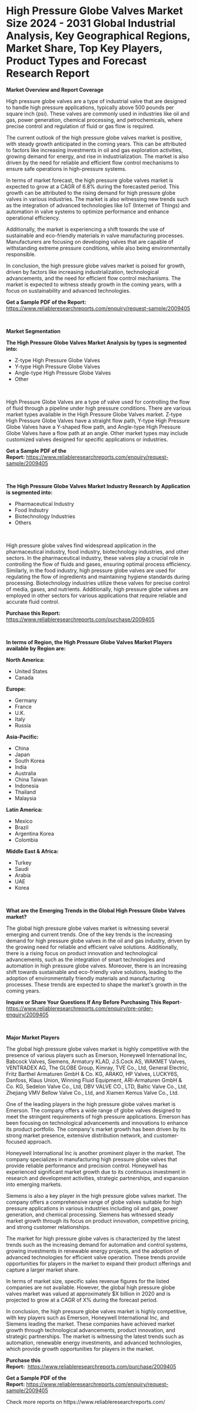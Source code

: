 <p><h1>High Pressure Globe Valves Market Size 2024 - 2031 Global Industrial Analysis, Key Geographical Regions, Market Share, Top Key Players, Product Types and Forecast Research Report</h1></p><p><strong>Market Overview and Report Coverage</strong></p>
<p><p>High pressure globe valves are a type of industrial valve that are designed to handle high pressure applications, typically above 500 pounds per square inch (psi). These valves are commonly used in industries like oil and gas, power generation, chemical processing, and petrochemicals, where precise control and regulation of fluid or gas flow is required.</p><p>The current outlook of the high pressure globe valves market is positive, with steady growth anticipated in the coming years. This can be attributed to factors like increasing investments in oil and gas exploration activities, growing demand for energy, and rise in industrialization. The market is also driven by the need for reliable and efficient flow control mechanisms to ensure safe operations in high-pressure systems.</p><p>In terms of market forecast, the high pressure globe valves market is expected to grow at a CAGR of 6.8% during the forecasted period. This growth can be attributed to the rising demand for high pressure globe valves in various industries. The market is also witnessing new trends such as the integration of advanced technologies like IoT (Internet of Things) and automation in valve systems to optimize performance and enhance operational efficiency.</p><p>Additionally, the market is experiencing a shift towards the use of sustainable and eco-friendly materials in valve manufacturing processes. Manufacturers are focusing on developing valves that are capable of withstanding extreme pressure conditions, while also being environmentally responsible.</p><p>In conclusion, the high pressure globe valves market is poised for growth, driven by factors like increasing industrialization, technological advancements, and the need for efficient flow control mechanisms. The market is expected to witness steady growth in the coming years, with a focus on sustainability and advanced technologies.</p></p>
<p><strong>Get a Sample PDF of the Report:</strong> <a href="https://www.reliableresearchreports.com/enquiry/request-sample/2009405">https://www.reliableresearchreports.com/enquiry/request-sample/2009405</a></p>
<p>&nbsp;</p>
<p><strong>Market Segmentation</strong></p>
<p><strong>The High Pressure Globe Valves Market Analysis by types is segmented into:</strong></p>
<p><ul><li>Z-type High Pressure Globe Valves</li><li>Y-type High Pressure Globe Valves</li><li>Angle-type High Pressure Globe Valves</li><li>Other</li></ul></p>
<p>&nbsp;</p>
<p><p>High Pressure Globe Valves are a type of valve used for controlling the flow of fluid through a pipeline under high pressure conditions. There are various market types available in the High Pressure Globe Valves market. Z-type High Pressure Globe Valves have a straight flow path, Y-type High Pressure Globe Valves have a Y-shaped flow path, and Angle-type High Pressure Globe Valves have a flow path at an angle. Other market types may include customized valves designed for specific applications or industries.</p></p>
<p><strong>Get a Sample PDF of the Report:</strong>&nbsp;<a href="https://www.reliableresearchreports.com/enquiry/request-sample/2009405">https://www.reliableresearchreports.com/enquiry/request-sample/2009405</a></p>
<p>&nbsp;</p>
<p><strong>The High Pressure Globe Valves Market Industry Research by Application is segmented into:</strong></p>
<p><ul><li>Pharmaceutical Industry</li><li>Food Indsutry</li><li>Biotechnology Industries</li><li>Others</li></ul></p>
<p>&nbsp;</p>
<p><p>High pressure globe valves find widespread application in the pharmaceutical industry, food industry, biotechnology industries, and other sectors. In the pharmaceutical industry, these valves play a crucial role in controlling the flow of fluids and gases, ensuring optimal process efficiency. Similarly, in the food industry, high pressure globe valves are used for regulating the flow of ingredients and maintaining hygiene standards during processing. Biotechnology industries utilize these valves for precise control of media, gases, and nutrients. Additionally, high pressure globe valves are employed in other sectors for various applications that require reliable and accurate fluid control.</p></p>
<p><strong>Purchase this Report:</strong>&nbsp; <a href="https://www.reliableresearchreports.com/purchase/2009405">https://www.reliableresearchreports.com/purchase/2009405</a></p>
<p>&nbsp;</p>
<p><strong>In terms of Region, the High Pressure Globe Valves Market Players available by Region are:</strong></p>
<p>
    <p> <strong> North America: </strong>
        <ul>
            <li>United States</li>
            <li>Canada</li>
        </ul>
        </p> 
    <p> <strong> Europe: </strong>
        <ul>
            <li>Germany</li>
            <li>France</li>
            <li>U.K.</li>
            <li>Italy</li>
            <li>Russia</li>
        </ul>
        </p> 
    <p> <strong> Asia-Pacific: </strong>
        <ul>
            <li>China</li>
            <li>Japan</li>
            <li>South Korea</li>
            <li>India</li>
            <li>Australia</li>
            <li>China Taiwan</li>
            <li>Indonesia</li>
            <li>Thailand</li>
            <li>Malaysia</li>
        </ul>
        </p> 
    <p> <strong> Latin America: </strong>
        <ul>
            <li>Mexico</li>
            <li>Brazil</li>
            <li>Argentina Korea</li>
            <li>Colombia</li>
        </ul>
        </p> 
    <p> <strong> Middle East & Africa: </strong>
        <ul>
            <li>Turkey</li>
            <li>Saudi</li>
            <li>Arabia</li>
            <li>UAE</li>
            <li>Korea</li>
        </ul>
    </p>
    </p>
<p>&nbsp;</p>
<p><strong>What are the Emerging Trends in the Global High Pressure Globe Valves market?</strong></p>
<p><p>The global high pressure globe valves market is witnessing several emerging and current trends. One of the key trends is the increasing demand for high pressure globe valves in the oil and gas industry, driven by the growing need for reliable and efficient valve solutions. Additionally, there is a rising focus on product innovation and technological advancements, such as the integration of smart technologies and automation in high pressure globe valves. Moreover, there is an increasing shift towards sustainable and eco-friendly valve solutions, leading to the adoption of environmentally friendly materials and manufacturing processes. These trends are expected to shape the market's growth in the coming years.</p></p>
<p><strong>Inquire or Share Your Questions If Any Before Purchasing This Report</strong>- <a href="https://www.reliableresearchreports.com/enquiry/pre-order-enquiry/2009405">https://www.reliableresearchreports.com/enquiry/pre-order-enquiry/2009405</a></p>
<p>&nbsp;</p>
<p><strong>Major Market Players</strong></p>
<p><p>The global high pressure globe valves market is highly competitive with the presence of various players such as Emerson, Honeywell International Inc, Babcock Valves, Siemens, Armatury KLAD, J.S.Cock AS, WAKMET Valves, VENTRADEX AG, The GLOBE Group, Kimray, TVE Co., Ltd, General Electric, Fritz Barthel Armaturen GmbH & Co. KG, ARAKO, HP Valves, LUCKY6S, Danfoss, Klaus Union, Winning Fluid Equipment, ARI-Armaturen GmbH & Co. KG, Sedelon Valve Co., Ltd, DBV VALVE CO., LTD, Baltic Valve Co., Ltd, Zhejiang VMV Bellow Valve Co., Ltd, and Xiamen Kemus Valve Co., Ltd.</p><p>One of the leading players in the high pressure globe valves market is Emerson. The company offers a wide range of globe valves designed to meet the stringent requirements of high pressure applications. Emerson has been focusing on technological advancements and innovations to enhance its product portfolio. The company's market growth has been driven by its strong market presence, extensive distribution network, and customer-focused approach.</p><p>Honeywell International Inc is another prominent player in the market. The company specializes in manufacturing high pressure globe valves that provide reliable performance and precision control. Honeywell has experienced significant market growth due to its continuous investment in research and development activities, strategic partnerships, and expansion into emerging markets.</p><p>Siemens is also a key player in the high pressure globe valves market. The company offers a comprehensive range of globe valves suitable for high pressure applications in various industries including oil and gas, power generation, and chemical processing. Siemens has witnessed steady market growth through its focus on product innovation, competitive pricing, and strong customer relationships.</p><p>The market for high pressure globe valves is characterized by the latest trends such as the increasing demand for automation and control systems, growing investments in renewable energy projects, and the adoption of advanced technologies for efficient valve operation. These trends provide opportunities for players in the market to expand their product offerings and capture a larger market share.</p><p>In terms of market size, specific sales revenue figures for the listed companies are not available. However, the global high pressure globe valves market was valued at approximately $X billion in 2020 and is projected to grow at a CAGR of X% during the forecast period.</p><p>In conclusion, the high pressure globe valves market is highly competitive, with key players such as Emerson, Honeywell International Inc, and Siemens leading the market. These companies have achieved market growth through technological advancements, product innovation, and strategic partnerships. The market is witnessing the latest trends such as automation, renewable energy investments, and advanced technologies, which provide growth opportunities for players in the market.</p></p>
<p><strong>Purchase this Report:</strong>&nbsp;&nbsp;<a href="https://www.reliableresearchreports.com/purchase/2009405">https://www.reliableresearchreports.com/purchase/2009405</a></p>
<p></p>
<p><strong>Get a Sample PDF of the Report:</strong>&nbsp;<a href="https://www.reliableresearchreports.com/enquiry/request-sample/2009405">https://www.reliableresearchreports.com/enquiry/request-sample/2009405</a></p>
<p>Check more reports on https://www.reliableresearchreports.com/</p>